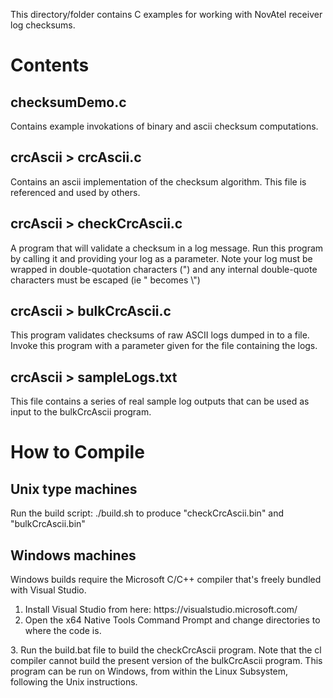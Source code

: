 
This directory/folder contains C examples for working with NovAtel receiver log checksums.


<H1>Contents</H1>

<H2>checksumDemo.c</H2>
Contains example invokations of binary and ascii checksum computations.
	
<H2>crcAscii > crcAscii.c</H2>
Contains an ascii implementation of the checksum algorithm. This file is referenced and used by others.
	
<H2>crcAscii > checkCrcAscii.c</H2>
A program that will validate a checksum in a log message. Run this program by calling it and providing your log as a parameter. Note your log must be wrapped in double-quotation characters (") and any internal double-quote characters must be escaped (ie " becomes \")
	
<H2>crcAscii > bulkCrcAscii.c</H2>
This program validates checksums of raw ASCII logs dumped in to a file. Invoke this program with a parameter given for the file containing the logs.
	
<H2>crcAscii > sampleLogs.txt</H2>
This file contains a series of real sample log outputs that can be used as input to the bulkCrcAscii program.
	

	
<H1>How to Compile</H1>

<H2>Unix type machines</H2>
Run the build script: ./build.sh to produce "checkCrcAscii.bin" and "bulkCrcAscii.bin"

<H2>Windows machines</H2>
Windows builds require the Microsoft C/C++ compiler that's freely bundled with Visual Studio. 

<OL>
<LI>Install Visual Studio from here: https://visualstudio.microsoft.com/</LI>
<LI>Open the x64 Native Tools Command Prompt and change directories to where the code is.</LI>
</OL>
3. Run the build.bat file to build the checkCrcAscii program. Note that the cl compiler cannot build the present version of the bulkCrcAscii program. 
This program can be run on Windows, from within the Linux Subsystem, following the Unix instructions.
